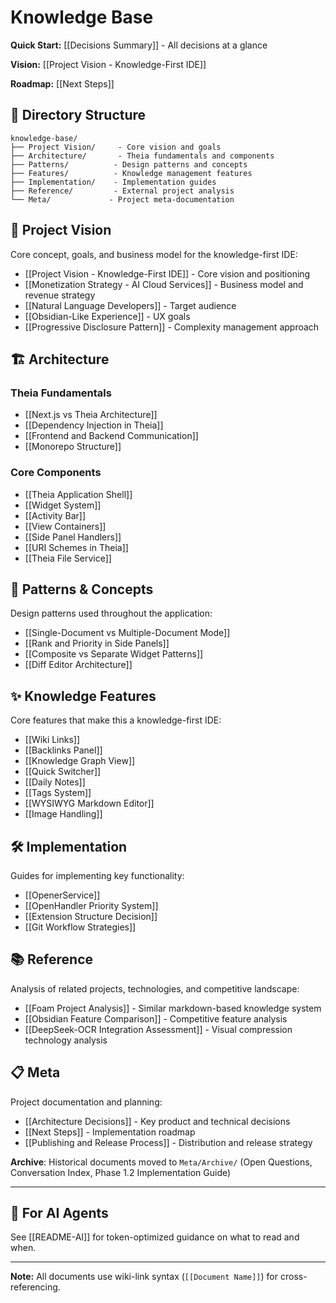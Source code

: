 # Knowledge Base

**Quick Start:** [[Decisions Summary]] - All decisions at a glance

**Vision:** [[Project Vision - Knowledge-First IDE]]

**Roadmap:** [[Next Steps]]

## 📁 Directory Structure

```
knowledge-base/
├── Project Vision/     - Core vision and goals
├── Architecture/       - Theia fundamentals and components
├── Patterns/          - Design patterns and concepts
├── Features/          - Knowledge management features
├── Implementation/    - Implementation guides
├── Reference/         - External project analysis
└── Meta/             - Project meta-documentation
```

## 🎯 Project Vision

Core concept, goals, and business model for the knowledge-first IDE:

- [[Project Vision - Knowledge-First IDE]] - Core vision and positioning
- [[Monetization Strategy - AI Cloud Services]] - Business model and revenue
  strategy
- [[Natural Language Developers]] - Target audience
- [[Obsidian-Like Experience]] - UX goals
- [[Progressive Disclosure Pattern]] - Complexity management approach

## 🏗️ Architecture

### Theia Fundamentals

- [[Next.js vs Theia Architecture]]
- [[Dependency Injection in Theia]]
- [[Frontend and Backend Communication]]
- [[Monorepo Structure]]

### Core Components

- [[Theia Application Shell]]
- [[Widget System]]
- [[Activity Bar]]
- [[View Containers]]
- [[Side Panel Handlers]]
- [[URI Schemes in Theia]]
- [[Theia File Service]]

## 🎨 Patterns & Concepts

Design patterns used throughout the application:

- [[Single-Document vs Multiple-Document Mode]]
- [[Rank and Priority in Side Panels]]
- [[Composite vs Separate Widget Patterns]]
- [[Diff Editor Architecture]]

## ✨ Knowledge Features

Core features that make this a knowledge-first IDE:

- [[Wiki Links]]
- [[Backlinks Panel]]
- [[Knowledge Graph View]]
- [[Quick Switcher]]
- [[Daily Notes]]
- [[Tags System]]
- [[WYSIWYG Markdown Editor]]
- [[Image Handling]]

## 🛠️ Implementation

Guides for implementing key functionality:

- [[OpenerService]]
- [[OpenHandler Priority System]]
- [[Extension Structure Decision]]
- [[Git Workflow Strategies]]

## 📚 Reference

Analysis of related projects, technologies, and competitive landscape:

- [[Foam Project Analysis]] - Similar markdown-based knowledge system
- [[Obsidian Feature Comparison]] - Competitive feature analysis
- [[DeepSeek-OCR Integration Assessment]] - Visual compression technology
  analysis

## 📋 Meta

Project documentation and planning:

- [[Architecture Decisions]] - Key product and technical decisions
- [[Next Steps]] - Implementation roadmap
- [[Publishing and Release Process]] - Distribution and release strategy

**Archive**: Historical documents moved to `Meta/Archive/` (Open Questions,
Conversation Index, Phase 1.2 Implementation Guide)

---

## 🤖 For AI Agents

See [[README-AI]] for token-optimized guidance on what to read and when.

---

**Note:** All documents use wiki-link syntax (`[[Document Name]]`) for
cross-referencing.
